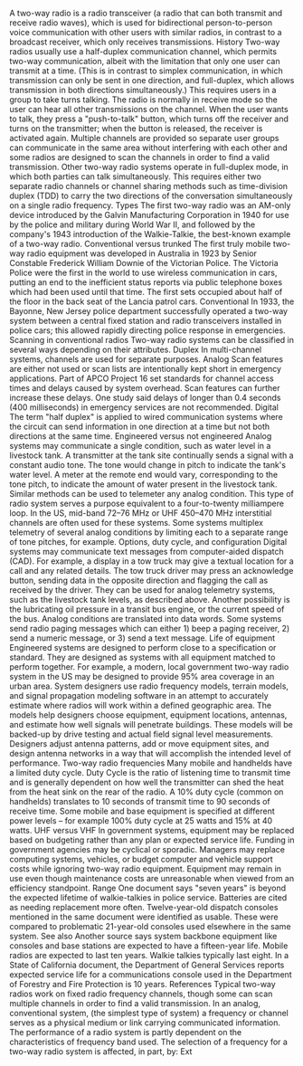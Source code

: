 A two-way radio is a radio transceiver (a radio that can both transmit and receive radio waves), which is used for bidirectional person-to-person voice communication with other users with similar radios, in contrast to a broadcast receiver, which only receives transmissions.   History Two-way radios usually use a half-duplex communication channel, which permits two-way communication, albeit with the limitation that only one user can transmit at a time. (This is in contrast to simplex communication, in which transmission can only be sent in one direction, and full-duplex, which allows transmission in both directions simultaneously.) This requires users in a group to take turns talking. The radio is normally in receive mode so the user can hear all other transmissions on the channel. When the user wants to talk, they press a "push-to-talk" button, which turns off the receiver and turns on the transmitter; when the button is released, the receiver is activated again. Multiple channels are provided so separate user groups can communicate in the same area without interfering with each other and some radios are designed to scan the channels in order to find a valid transmission. Other two-way radio systems operate in full-duplex mode, in which both parties can talk simultaneously. This requires either two separate radio channels or channel sharing methods such as time-division duplex (TDD) to carry the two directions of the conversation simultaneously on a single radio frequency. Types The first two-way radio was an AM-only device introduced by the Galvin Manufacturing Corporation in 1940 for use by the police and military during World War II, and followed by the company's 1943 introduction of the Walkie-Talkie, the best-known example of a two-way radio. Conventional versus trunked The first truly mobile two-way radio equipment was developed in Australia in 1923 by Senior Constable Frederick William Downie of the Victorian Police. The Victoria Police were the first in the world to use wireless communication in cars, putting an end to the inefficient status reports via public telephone boxes which had been used until that time. The first sets occupied about half of the floor in the back seat of the Lancia patrol cars. Conventional In 1933, the Bayonne, New Jersey police department successfully operated a two-way system between a central fixed station and radio transceivers installed in police cars; this allowed rapidly directing police response in emergencies. Scanning in conventional radios Two-way radio systems can be classified in several ways depending on their attributes. Duplex In multi-channel systems, channels are used for separate purposes. Analog Scan features are either not used or scan lists are intentionally kept short in emergency applications. Part of APCO Project 16 set standards for channel access times and delays caused by system overhead. Scan features can further increase these delays. One study said delays of longer than 0.4 seconds (400 milliseconds) in emergency services are not recommended. Digital The term "half duplex" is applied to wired communication systems where the circuit can send information in one direction at a time but not both directions at the same time. Engineered versus not engineered Analog systems may communicate a single condition, such as water level in a livestock tank. A transmitter at the tank site continually sends a signal with a constant audio tone. The tone would change in pitch to indicate the tank's water level. A meter at the remote end would vary, corresponding to the tone pitch, to indicate the amount of water present in the livestock tank. Similar methods can be used to telemeter any analog condition. This type of radio system serves a purpose equivalent to a four-to-twenty milliampere loop. In the US, mid-band 72–76 MHz or UHF 450–470 MHz interstitial channels are often used for these systems. Some systems multiplex telemetry of several analog conditions by limiting each to a separate range of tone pitches, for example. Options, duty cycle, and configuration Digital systems may communicate text messages from computer-aided dispatch (CAD). For example, a display in a tow truck may give a textual location for a call and any related details. The tow truck driver may press an acknowledge button, sending data in the opposite direction and flagging the call as received by the driver. They can be used for analog telemetry systems, such as the livestock tank levels, as described above. Another possibility is the lubricating oil pressure in a transit bus engine, or the current speed of the bus.  Analog conditions are translated into data words. Some systems send radio paging messages which can either 1) beep a paging receiver, 2) send a numeric message, or 3) send a text message. Life of equipment Engineered systems are designed to perform close to a specification or standard. They are designed as systems with all equipment matched to perform together. For example, a modern, local government two-way radio system in the US may be designed to provide 95% area coverage in an urban area. System designers use radio frequency models, terrain models, and signal propagation modeling software in an attempt to accurately estimate where radios will work within a defined geographic area. The models help designers choose equipment, equipment locations, antennas, and estimate how well signals will penetrate buildings. These models will be backed-up by drive testing and actual field signal level measurements. Designers adjust antenna patterns, add or move equipment sites, and design antenna networks in a way that will accomplish the intended level of performance. Two-way radio frequencies Many mobile and handhelds have a limited duty cycle. Duty Cycle is the ratio of listening time to transmit time and is generally dependent on how well the transmitter can shed the heat from the heat sink on the rear of the radio.  A 10% duty cycle (common on handhelds) translates to 10 seconds of transmit time to 90 seconds of receive time.  Some mobile and base equipment is specified at different power levels – for example 100% duty cycle at 25 watts and 15% at 40 watts. UHF versus VHF In government systems, equipment may be replaced based on budgeting rather than any plan or expected service life. Funding in government agencies may be cyclical or sporadic. Managers may replace computing systems, vehicles, or budget computer and vehicle support costs while ignoring two-way radio equipment. Equipment may remain in use even though maintenance costs are unreasonable when viewed from an efficiency standpoint. Range One document says "seven years" is beyond the expected lifetime of walkie-talkies in police service. Batteries are cited as needing replacement more often. Twelve-year-old dispatch consoles mentioned in the same document were identified as usable. These were compared to problematic 21-year-old consoles used elsewhere in the same system. See also Another source says system backbone equipment like consoles and base stations are expected to have a fifteen-year life. Mobile radios are expected to last ten years. Walkie talkies typically last eight. In a State of California document, the Department of General Services reports expected service life for a communications console used in the Department of Forestry and Fire Protection is 10 years. References Typical two-way radios work on fixed radio frequency channels, though some can scan multiple channels in order to find a valid transmission.  In an analog, conventional system, (the simplest type of system) a frequency or channel serves as a physical medium or link carrying communicated information. The performance of a radio system is partly dependent on the characteristics of frequency band used. The selection of a frequency for a two-way radio system is affected, in part, by: Ext